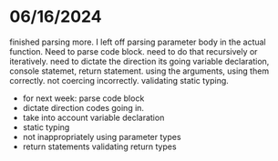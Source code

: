# 06/16/2024
finished parsing more. I left off parsing parameter body in the actual function. Need to parse code block. need to do that recursively or iteratively. need to dictate the direction its going variable declaration, console statemet, return statement. using the arguments, using them correctly. not coercing incorrectly. validating static typing.

- for next week:
parse code block
- dictate direction codes going in.
- take into account variable declaration
- static typing
- not inappropriately using parameter types
- return statements validating return types

